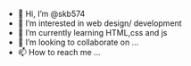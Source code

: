 - 👋 Hi, I’m @skb574
- 👀 I’m interested in web design/ development
- 🌱 I’m currently learning HTML,css and js
- 💞️ I’m looking to collaborate on ...
- 📫 How to reach me ...

<!---
skb574/skb574 is a ✨ special ✨ repository because its `README.md` (this file) appears on your GitHub profile.
You can click the Preview link to take a look at your changes.
--->
